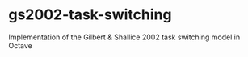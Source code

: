 gs2002-task-switching
=====================
Implementation of the Gilbert & Shallice 2002 task switching model in Octave